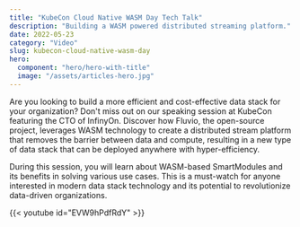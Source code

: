 ```yaml
---
title: "KubeCon Cloud Native WASM Day Tech Talk"
description: "Building a WASM powered distributed streaming platform."
date: 2022-05-23
category: "Video"
slug: kubecon-cloud-native-wasm-day
hero:
  component: "hero/hero-with-title"
  image: "/assets/articles-hero.jpg"
---
```


Are you looking to build a more efficient and cost-effective data stack for your organization? Don't miss out on our speaking session at KubeCon featuring the CTO of InfinyOn. Discover how Fluvio, the open-source project, leverages WASM technology to create a distributed stream platform that removes the barrier between data and compute, resulting in a new type of data stack that can be deployed anywhere with hyper-efficiency.

During this session, you will learn about WASM-based SmartModules and its benefits in solving various use cases. This is a must-watch for anyone interested in modern data stack technology and its potential to revolutionize data-driven organizations. 

{{< youtube id="EVW9hPdfRdY" >}}
